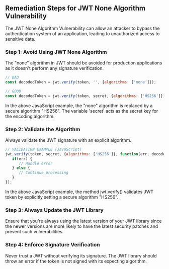 

## Remediation Steps for JWT None Algorithm Vulnerability
The JWT None Algorithm Vulnerability can allow an attacker to bypass the authentication system of an application, leading to unauthorized access to sensitive data.
### Step 1: Avoid Using JWT None Algorithm 
The "none" algorithm in JWT should be avoided for production applications as it doesn't perform any signature verification. 
```javascript
// BAD
const decodedToken = jwt.verify(token, '', {algorithms: ['none']});

// GOOD
const decodedToken = jwt.verify(token, secret, {algorithms: ['HS256']});
```
In the above JavaScript example, the "none" algorithm is replaced by a secure algorithm "HS256". The variable 'secret' acts as the secret key for the encoding algorithm.

### Step 2: Validate the Algorithm 
Always validate the JWT signature with an explicit algorithm. 

```javascript
// VALIDATION EXAMPLE (JavaScript)
jwt.verify(token, secret, {algorithms: ['HS256']}, function(err, decode) {
   if(err) {
      // Handle error
   } else {
      // Continue processing
   }
});
```
In the above JavaScript example, the method jwt.verify() validates JWT token by explicitly setting a secure algorithm "HS256".

### Step 3: Always Update the JWT Library
Ensure that you're always using the latest version of your JWT library since the newer versions are more likely to have the latest security patches and prevent such vulnerabilities. 

### Step 4: Enforce Signature Verification 
Never trust a JWT without verifying its signature. The JWT library should throw an error if the token is not signed with its expecting algorithm.